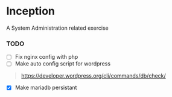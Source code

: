 # Inception
A System Administration related exercise

### TODO
- [ ] Fix nginx config with php
- [ ] Make auto config script for wordpress
> https://developer.wordpress.org/cli/commands/db/check/
> 
- [x] Make mariadb persistant